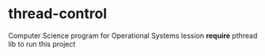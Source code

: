 # thread-control
Computer Science program for Operational Systems lession
<b>require</b> pthread lib to run this project
